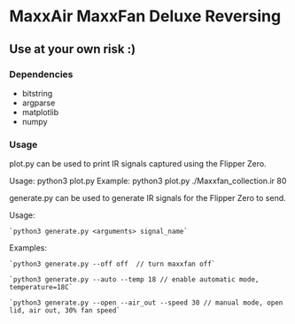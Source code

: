 # MaxxAir MaxxFan Deluxe Reversing

## Use at your own risk :)

### Dependencies
* bitstring
* argparse
* matplotlib
* numpy

### Usage
plot.py can be used to print IR signals captured using the Flipper Zero.

Usage:
    python3 plot.py <filename> <number of signals>
Example:
    python3 plot.py ./Maxxfan_collection.ir 80


generate.py can be used to generate IR signals for the Flipper Zero to send.

Usage:

    `python3 generate.py <arguments> signal_name`

Examples:

    `python3 generate.py --off off  // turn maxxfan off`

    `python3 generate.py --auto --temp 18 // enable automatic mode, temperature=18C`

    `python3 generate.py --open --air_out --speed 30 // manual mode, open lid, air out, 30% fan speed`



